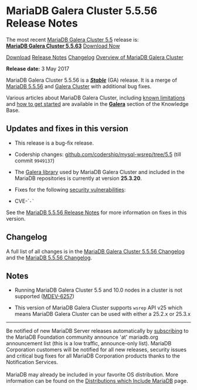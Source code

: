 # MariaDB Galera Cluster 5.5.56 Release Notes

The most recent [MariaDB Galera Cluster 5.5](/kb/en/galera/) release is:<br>
<span class="cstm-style lead"><strong>[MariaDB Galera Cluster 5.5.63](/replication/galera-cluster/mariadb-galera-cluster-releases/mariadb-galera-55-release-notes/mariadb-galera-cluster-5563-release-notes)</strong> [Download<span>&nbsp;</span>Now](https://downloads.mariadb.org/mariadb-galera/5.5)</span>

[Download](http://downloads.mariadb.org/mariadb-galera/5.5.56)
[Release Notes](/replication/galera-cluster/mariadb-galera-cluster-releases/mariadb-galera-55-release-notes/mariadb-galera-cluster-5556-release-notes)
[Changelog](/replication/galera-cluster/mariadb-galera-cluster-releases/mariadb-galera-55-changelogs/mariadb-galera-cluster-5556-changelog)
[Overview of MariaDB Galera Cluster](/replication/galera-cluster/what-is-mariadb-galera-cluster)

<strong>Release date:</strong> 3 May 2017

MariaDB Galera Cluster 5.5.56 is a <strong><em>[Stable](/kb/en/release-criteria/)</em></strong> (GA)
release. It is a merge of [MariaDB 5.5.56](/kb/en/mariadb-5556-release-notes/) and
[Galera Cluster](http://codership.com/content/using-galera-cluster) with
additional bug fixes.

Various articles about MariaDB Galera Cluster, including
[known limitations](/replication/galera-cluster/mariadb-galera-cluster-known-limitations) and
[how to get started](/replication/galera-cluster/getting-started-with-mariadb-galera-cluster) are
available in the <strong>[Galera](/kb/en/galera/)</strong> section of the Knowledge Base.

## Updates and fixes in this version

- This release is a bug-fix release.

- Codership changes:
  [github.com/codership/mysql-wsrep/tree/5.5](https://github.com/codership/mysql-wsrep/tree/5.5)
  (till commit `9949137`)

- The [Galera library](http://codership.com/content/using-galera-cluster) used
  by MariaDB Galera Cluster and included in the MariaDB repositories is
  currently at version <strong>25.3.20</strong>.

- Fixes for the following [security vulnerabilities](/kb/en/cve/):
<ul start="1"><li>CVE-`<code>-`</code><code>
</code></li></ul>

See the [MariaDB 5.5.56 Release Notes](/kb/en/mariadb-5556-release-notes/) for more
information on fixes in this version.

## Changelog

A full list of all changes is in the
[MariaDB Galera Cluster 5.5.56 Changelog](/replication/galera-cluster/mariadb-galera-cluster-releases/mariadb-galera-55-changelogs/mariadb-galera-cluster-5556-changelog)
and the [MariaDB 5.5.56 Changelog](/kb/en/mariadb-5556-changelog/).

## Notes

- Running MariaDB Galera Cluster 5.5 and 10.0 nodes in a cluster is not
  supported ([MDEV-6257](https://jira.mariadb.org/browse/MDEV-6257))

- This version of MariaDB Galera Cluster supports `wsrep` API v25 which means
  MariaDB Galera Cluster can be used with either a 25.2.x or 25.3.x

---

Be notified of new MariaDB Server releases automatically by [subscribing](https://lists.askmonty.org/cgi-bin/mailman/listinfo/announce) to the MariaDB Foundation community announce 'at' mariadb.org announcement list (this is a low traffic, announce-only list). MariaDB Corporation customers will be notified for all new releases, security issues and critical bug fixes for all MariaDB Corporation products thanks to the Notification Services.
<br><br>
MariaDB may already be included in your favorite OS distribution. More
information can be found on the
[Distributions which Include MariaDB](/mariadb-administration/getting-installing-and-upgrading-mariadb/binary-packages/distributions-which-include-mariadb)
page.